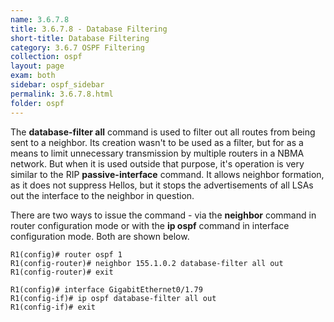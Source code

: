 ```yaml
---
name: 3.6.7.8
title: 3.6.7.8 - Database Filtering
short-title: Database Filtering
category: 3.6.7 OSPF Filtering
collection: ospf
layout: page
exam: both
sidebar: ospf_sidebar
permalink: 3.6.7.8.html
folder: ospf
---
```

The **database-filter all** command is used to filter out all routes from being sent to a neighbor. Its creation wasn't to be used as a filter, but for as a means to limit unnecessary transmission by multiple routers in a NBMA network. But when it is used outside that purpose, it's operation is very similar to the RIP **passive-interface** command. It allows neighbor formation, as it does not suppress Hellos, but it stops the advertisements of all LSAs out the interface to the neighbor in question.

There are two ways to issue the command - via the **neighbor** command in router configuration mode or with the **ip ospf** command in interface configuration mode. Both are shown below.
```
R1(config)# router ospf 1
R1(config-router)# neighbor 155.1.0.2 database-filter all out
R1(config-router)# exit
```
```
R1(config)# interface GigabitEthernet0/1.79
R1(config-if)# ip ospf database-filter all out
R1(config-if)# exit
```
